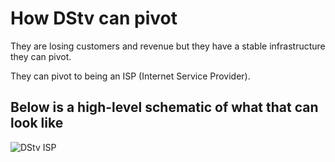# How DStv can pivot

They are losing customers and revenue but they have a stable infrastructure they can pivot.

They can pivot to being an ISP (Internet Service Provider).

## Below is a high-level schematic of what that can look like

![DStv ISP](assets/img/DStv%20Edge.jpg)
